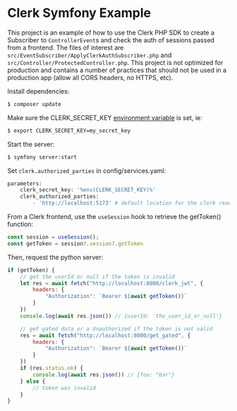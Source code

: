 # Clerk Symfony Example

This project is an example of how to use the Clerk PHP SDK to create a Subscriber to `ControllerEvent`s and check the auth of sessions passed from a frontend.  The files of interest are `src/EventSubscriber/ApplyClerkAuthSubscriber.php` and `src/Controller/ProtectedController.php`.  This project is not optimized for production and contains a number of practices that should not be used in a production app (allow all CORS headers, no HTTPS, etc).


Install dependencies:

```bash
$ composer update
```

Make sure the CLERK_SECRET_KEY [environment variable](https://clerk.com/docs/deployments/clerk-environment-variables#clerk-publishable-and-secret-keys) is set, ie:

```bash
$ export CLERK_SECRET_KEY=my_secret_key
```

Start the server:

```bash
$ symfony server:start
```

Set `clerk.authorized_parties` in config/services.yaml:
```php
parameters:
    clerk_secret_key: '%env(CLERK_SECRET_KEY)%'
    clerk_authorized_parties: 
        - 'http://localhost:5173' # default location for the clerk react app
```

From a Clerk frontend, use the `useSession` hook to retrieve the getToken() function:

```js
const session = useSession();
const getToken = session?.session?.getToken
```

Then, request the python server:

```js
if (getToken) {
    // get the userId or null if the token is invalid
    let res = await fetch("http://localhost:8000/clerk_jwt", {
        headers: {
            "Authorization": `Bearer ${await getToken()}`
        }
    })
    console.log(await res.json()) // {userId: 'the_user_id_or_null'}

    // get gated data or a Unauthorized if the token is not valid
    res = await fetch("http://localhost:8000/get_gated", {
        headers: {
            "Authorization": `Bearer ${await getToken()}`
        }
    })
    if (res.status.ok) {
        console.log(await res.json()) // {foo: "bar"}
    } else {
        // token was invalid
    }
}
```
